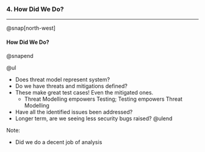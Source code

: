 ### 4. How Did We Do?

---

@snap[north-west]   
#### How Did We Do?
@snapend

@ul
- Does threat model represent system?
- Do we have threats and mitigations defined?
- These make great test cases! Even the mitigated ones.
  - Threat Modelling empowers Testing; Testing empowers Threat Modelling
- Have all the identified issues been addressed?
- Longer term, are we seeing less security bugs raised?
@ulend

Note:
- Did we do a decent job of analysis